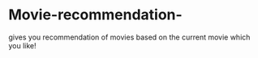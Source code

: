 # Movie-recommendation-
gives you recommendation of movies based on the current movie which you like!
